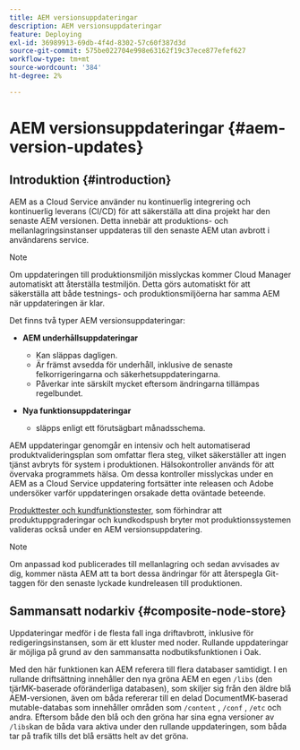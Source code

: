 ```yaml
---
title: AEM versionsuppdateringar
description: AEM versionsuppdateringar
feature: Deploying
exl-id: 36989913-69db-4f4d-8302-57c60f387d3d
source-git-commit: 575be022704e998e63162f19c37ece877efef627
workflow-type: tm+mt
source-wordcount: '384'
ht-degree: 2%

---
```



# AEM versionsuppdateringar {#aem-version-updates}

## Introduktion {#introduction}

AEM as a Cloud Service använder nu kontinuerlig integrering och kontinuerlig leverans (CI/CD) för att säkerställa att dina projekt har den senaste AEM versionen. Detta innebär att produktions- och mellanlagringsinstanser uppdateras till den senaste AEM utan avbrott i användarens service.

>[!NOTE]
>
>Om uppdateringen till produktionsmiljön misslyckas kommer Cloud Manager automatiskt att återställa testmiljön. Detta görs automatiskt för att säkerställa att både testnings- och produktionsmiljöerna har samma AEM när uppdateringen är klar.

Det finns två typer AEM versionsuppdateringar:

* **AEM underhållsuppdateringar**

   * Kan släppas dagligen.
   * Är främst avsedda för underhåll, inklusive de senaste felkorrigeringarna och säkerhetsuppdateringarna.
   * Påverkar inte särskilt mycket eftersom ändringarna tillämpas regelbundet.

* **Nya funktionsuppdateringar**

   * släpps enligt ett förutsägbart månadsschema.

AEM uppdateringar genomgår en intensiv och helt automatiserad produktvalideringsplan som omfattar flera steg, vilket säkerställer att ingen tjänst avbryts för system i produktionen. Hälsokontroller används för att övervaka programmets hälsa. Om dessa kontroller misslyckas under en AEM as a Cloud Service uppdatering fortsätter inte releasen och Adobe undersöker varför uppdateringen orsakade detta oväntade beteende.

[Produkttester och kundfunktionstester,](/help/implementing/cloud-manager/overview-test-results.md#functional-testing) som förhindrar att produktuppgraderingar och kundkodspush bryter mot produktionssystemen valideras också under en AEM versionsuppdatering.

>[!NOTE]
>
>Om anpassad kod publicerades till mellanlagring och sedan avvisades av dig, kommer nästa AEM att ta bort dessa ändringar för att återspegla Git-taggen för den senaste lyckade kundreleasen till produktionen.

## Sammansatt nodarkiv {#composite-node-store}

Uppdateringar medför i de flesta fall inga driftavbrott, inklusive för redigeringsinstansen, som är ett kluster med noder. Rullande uppdateringar är möjliga på grund av den sammansatta nodbutiksfunktionen i Oak.

Med den här funktionen kan AEM referera till flera databaser samtidigt. I en rullande driftsättning innehåller den nya gröna AEM en egen `/libs` (den tjärMK-baserade oföränderliga databasen), som skiljer sig från den äldre blå AEM-versionen, även om båda refererar till en delad DocumentMK-baserad mutable-databas som innehåller områden som `/content` , `/conf` , `/etc` och andra. Eftersom både den blå och den gröna har sina egna versioner av `/libs`kan de båda vara aktiva under den rullande uppdateringen, som båda tar på trafik tills det blå ersätts helt av det gröna.
